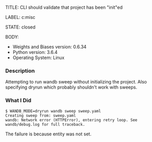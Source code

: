 TITLE:
CLI should validate that project has been "init"ed

LABEL:
c:misc

STATE:
closed

BODY:
* Weights and Biases version: 0.6.34
* Python version: 3.6.4
* Operating System: Linux

### Description

Attempting to run wandb sweep without initializing the project.
Also specifying dryrun which probably shouldn't work with sweeps.

### What I Did

```
$ WANDB_MODE=dryrun wandb sweep sweep.yaml 
Creating sweep from: sweep.yaml
wandb: Network error (HTTPError), entering retry loop. See wandb/debug.log for full traceback.
```
The failure is because entity was not set.

